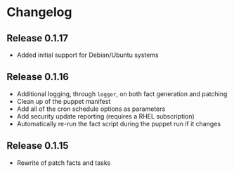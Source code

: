 # Changelog

## Release 0.1.17

- Added initial support for Debian/Ubuntu systems

## Release 0.1.16

- Additional logging, through `logger`, on both fact generation and patching
- Clean up of the puppet manifest
- Add all of the cron schedule options as parameters
- Add security update reporting (requires a RHEL subscription)
- Automatically re-run the fact script during the puppet run if it changes

## Release 0.1.15

- Rewrite of patch facts and tasks

